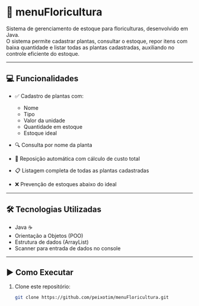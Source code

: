 # 🥀 menuFloricultura

Sistema de gerenciamento de estoque para floriculturas, desenvolvido em Java.  
O sistema permite cadastrar plantas, consultar o estoque, repor itens com baixa quantidade e listar todas as plantas cadastradas, auxiliando no controle eficiente do estoque.

---

## 💻 Funcionalidades

- ✅ Cadastro de plantas com:
  - Nome
  - Tipo
  - Valor da unidade
  - Quantidade em estoque
  - Estoque ideal

- 🔍 Consulta por nome da planta  
- 🔄 Reposição automática com cálculo de custo total  
- 📋 Listagem completa de todas as plantas cadastradas  
- ❌ Prevenção de estoques abaixo do ideal


---

## 🛠️ Tecnologias Utilizadas

- Java ☕  
- Orientação a Objetos (POO)  
- Estrutura de dados (ArrayList)  
- Scanner para entrada de dados no console  

---

## ▶️ Como Executar

1. Clone este repositório:
   ```bash
   git clone https://github.com/peixotim/menuFloricultura.git

